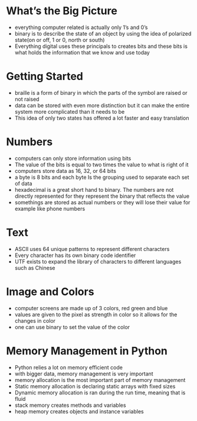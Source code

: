 # What’s the Big Picture
* everything computer related is actually only 1’s and 0’s
* binary is to describe the state of an object by using the idea of polarized state(on or off, 1 or 0, north or south)
* Everything digital uses these principals to creates bits and these bits is what holds the information that we know and use today

# Getting Started
* braille is a form of binary in which the parts of the symbol are raised or not raised
* data can be stored with even more distinction but it can make the entire system more complicated than it needs to be
* This idea of only two states has offered a lot faster and easy translation

# Numbers
* computers can only store information using bits
* The value of the bits is equal to two times the value to what is right of it
* computers store data as 16, 32, or 64 bits
* a byte is 8 bits and each byte Is the grouping used to separate each set of data
* hexadecimal is a great short hand to binary. The numbers are not directly represented for they represent the binary that reflects the value
* somethings are stored as actual numbers or they will lose their value for example like phone numbers

# Text
* ASCII uses 64 unique patterns to represent different characters
* Every character has its own binary code identifier
* UTF exists to expand the library of characters to different languages such as Chinese

# Image and Colors
* computer screens are made up of 3 colors, red green and blue
* values are given to the pixel as strength in color so it allows for the changes in color
* one can use binary to set the value of the color

# Memory Management in Python
* Python relies a lot on memory efficient code
* with bigger data, memory management is very important
* memory allocation is the most important part of memory management
* Static memory allocation is declaring static arrays with fixed sizes
* Dynamic memory allocation is ran during the run time, meaning that is fluid
* stack memory creates methods and variables
* heap memory creates objects and instance variables

